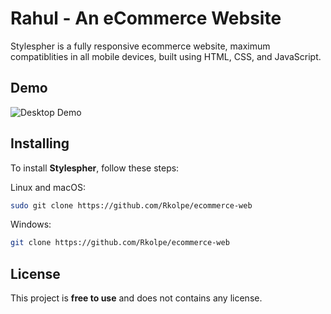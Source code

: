 # Rahul - An eCommerce Website


Stylespher is a fully responsive ecommerce website, maximum compatiblities in all mobile devices, built using HTML, CSS, and JavaScript.

## Demo

![Desktop Demo]()


## Installing 

To install **Stylespher**, follow these steps:

Linux and macOS:

```bash
sudo git clone https://github.com/Rkolpe/ecommerce-web
```

Windows:

```bash
git clone https://github.com/Rkolpe/ecommerce-web
```


## License

This project is **free to use** and does not contains any license.
